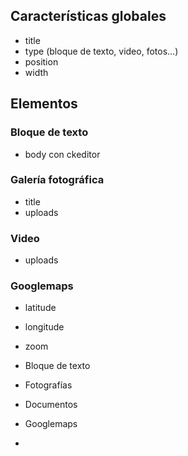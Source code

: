 ## Características globales
* title
* type (bloque de texto, video, fotos...)
* position
* width


## Elementos 

### Bloque de texto
* body con ckeditor

### Galería fotográfica
* title
* uploads

### Video
* uploads

### Googlemaps
* latitude
* longitude
* zoom


* Bloque de texto
* Fotografías
* Documentos
* Googlemaps
*   